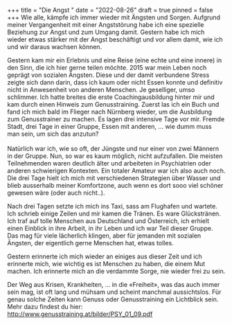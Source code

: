+++
title = "Die Angst "
date = "2022-08-26"
draft = true
pinned = false
+++
Wie alle, kämpfe ich immer wieder mit Ängsten und Sorgen. Aufgrund meiner Vergangenheit mit einer Angststörung habe ich eine spezielle Beziehung zur Angst und zum Umgang damit. Gestern habe ich mich wieder etwas stärker mit der Angst beschäftigt und vor allem damit, wie ich und wir daraus wachsen können. 

Gestern kam mir ein Erlebnis und eine Reise (eine echte und eine innere) in den Sinn, die ich hier gerne teilen möchte. 2015 war mein Leben noch geprägt von sozialen Ängsten. Diese und der damit verbundene Stress zeigte sich dann darin, dass ich kaum oder nicht Essen konnte und definitiv nicht in Anwesenheit von anderen Menschen. Je geselliger, umso schlimmer. Ich hatte breites die erste Coachingausbildung hinter mir und kam durch einen Hinweis zum Genusstraining. Zuerst las ich ein Buch und fand ich mich bald im Flieger nach Nürnberg wieder, um die Ausbildung zum Genusstrainer zu machen. Es lagen drei intensive Tage vor mir. Fremde Stadt, drei Tage in einer Gruppe, Essen mit anderen, ... wie dumm muss man sein, um sich das anzutun? \
\
Natürlich war ich, wie so oft, der Jüngste und nur einer von zwei Männern in der Gruppe. Nun, so war es kaum möglich, nicht aufzufallen. Die meisten Teilnehmenden waren deutlich älter und arbeiteten in Psychiatrien oder anderen schwierigen Kontexten. Ein totaler Amateur war ich also auch noch. Die drei Tage hielt ich mich mit verschiedenen Strategien über Wasser und blieb ausserhalb meiner Komfortzone, auch wenn es dort sooo viel schöner gewesen wäre (oder auch nicht..). 

Nach drei Tagen setzte ich mich ins Taxi, sass am Flughafen und wartete. Ich schrieb einige Zeilen und mir kamen die Tränen. Es ware Glückstränen. Ich traf auf tolle Menschen aus Deutschland und Österreich, ich erhielt einen Einblick in ihre Arbeit, in ihr Leben und ich war Teil dieser Gruppe. Das mag für viele lächerlich klingen, aber für jemanden mit sozialen Ängsten, der eigentlich gerne Menschen hat, etwas tolles. 

Gestern erinnerte ich mich wieder an einiges aus dieser Zeit und ich erinnerte mich, wie wichtig es ist Menschen zu haben, die einem Mut machen. Ich erinnerte mich an die verdammte Sorge, nie wieder frei zu sein. 

Der Weg aus Krisen, Krankheiten, ... in die «Freiheit», was das auch immer sein mag, ist oft lang und mühsam und scheint manchmal aussichtslos. Für genau solche Zeiten kann Genuss oder Genusstraining ein Lichtblick sein. Mehr dazu findest du hier: http://www.genusstraining.at/bilder/PSY_01_09.pdf